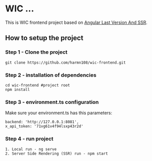 # WIC ...


This is WIC frontend project based on [Angular Last Version And SSR](https://angular.io/).

## How to setup the project

### Step 1 - Clone the project
```
git clone https://github.com/harmn108/wic-frontend.git
```

### Step 2 - installation of dependencies

```
cd wic-frontend #project root
npm install
```

### Step 3 - environment.ts configuration
Make sure your environment.ts has this parameters:
```
backend: 'http://127.0.0.1:8081',
x_api_token: '71vg61v4f94lsxp43r2d'
```

### Step 4 - run project

```
1. Local run - ng serve
2. Server Side Rendering (SSR) run - npm start
```
